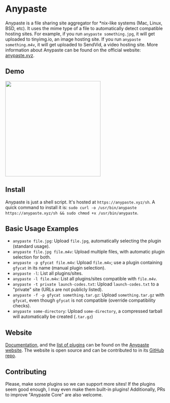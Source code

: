 # Anypaste

Anypaste is a file sharing site aggregator for *nix-like systems (Mac, Linux, BSD, etc). It uses the mime type of a file to automatically detect compatible hosting sites. For example, if you run `anypaste something.jpg`, it will get uploaded to tinyimg.io, an image hosting site. If you run `anypaste something.m4v`, it will get uploaded to SendVid, a video hosting site. More information about Anypaste can be found on the official website: [anypaste.xyz](https://anypaste.xyz).

## Demo

<a href="https://asciinema.org/a/144137" target="_blank"><img src="https://asciinema.org/a/144137.png" height='300px' /></a>

## Install

Anypaste is just a shell script. It's hosted at `https://anypaste.xyz/sh`. A quick command to install it is: `sudo curl -o /usr/bin/anypaste https://anypaste.xyz/sh && sudo chmod +x /usr/bin/anypaste`.

## Basic Usage Examples

* `anypaste file.jpg`: Upload `file.jpg`, automatically selecting the plugin (standard usage).
* `anypaste file.jpg file.m4v`: Upload multiple files, with automatic plugin selection for both.
* `anypaste -p gfycat file.m4v`: Upload `file.m4v`; use a plugin containing `gfycat` in its name (manual plugin selection).
* `anypaste -l`: List all plugins/sites.
* `anypaste -l file.m4v`: List all plugins/sites compatible with `file.m4v`.
* `anypaste -t private launch-codes.txt`: Upload `launch-codes.txt` to a "private" site (URLs are not publicly listed).
* `anypaste -f -p gfycat something.tar.gz`: Upload `something.tar.gz` with `gfycat`, even though `gfycat` is not compatible (override compatibility checks).
* `anypaste some-directory`: Upload `some-directory`, a compressed tarball will automatically be created (`.tar.gz`)

## Website

[Documentation](https://anypaste.xyz/docs.html), and the [list of plugins](https://anypaste.xyz/plugins.html) can be found on the [Anypaste website](https://anypaste.xyz). The website is open source and can be contributed to in its [GitHub repo](https://github.com/markasoftware/anypaste-website).

## Contributing

Please, make some plugins so we can support more sites! If the plugins seem good enough, I may even make them built-in plugins! Additionally, PRs to improve "Anypaste Core" are also welcome.
